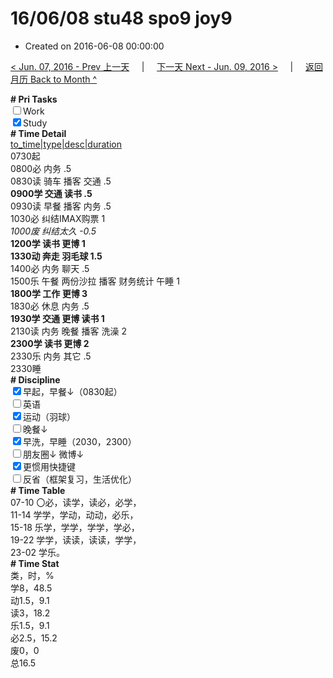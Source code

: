 # 16/06/08 stu48 spo9 joy9

- Created on 2016-06-08 00:00:00

[< Jun. 07, 2016 - Prev 上一天](/_archived/lifelogs/2016/06/d07.md) &nbsp; &nbsp; | &nbsp; &nbsp; [下一天 Next - Jun. 09, 2016 >](/_archived/lifelogs/2016/06/d09.md) &nbsp; &nbsp; |  &nbsp; &nbsp; [返回月历 Back to Month ^](/_archived/lifelogs/2016/06/index.md)
<br/><div><b># Pri Tasks</b></div><div><input type="checkbox"/>Work</div><div><input checked="true" type="checkbox"/>Study</div><div><b># Time Detail</b></div><div><u>to_time|type|desc|duration</u></div><div>0730起</div><div>0800必 内务 .5</div><div>0830读 骑车 播客 交通 .5</div><div><b>0900学 交通 读书 .5</b></div><div>0930读 早餐 播客 内务 .5</div><div>1030必 纠结IMAX购票 1</div><div><i>1000废 纠结太久 -0.5</i></div><div><b>1200学 读书 更博 1</b></div><div><b>1330动 奔走 羽毛球 1.5</b></div><div>1400必 内务 聊天 .5</div><div>1500乐 午餐 两份沙拉 播客 财务统计 午睡 1</div><div><b>1800学 工作 更博 3</b></div><div>1830必 休息 内务 .5</div><div><b>1930学 交通 更博 读书 1</b></div><div>2130读 内务 晚餐 播客 洗澡 2</div><div><b>2300学 读书 更博 2</b></div><div>2330乐 内务 其它 .5</div><div>2330睡</div><div><b># Discipline</b></div><div><input checked="true" type="checkbox"/>早起，早餐↓（0830起）</div><div><input type="checkbox"/>英语</div><div><input checked="true" type="checkbox"/>运动（羽球）</div><div><input type="checkbox"/>晚餐↓</div><div><input checked="true" type="checkbox"/>早洗，早睡（2030，2300）</div><div><b><input type="checkbox"/></b>朋友圈↓ 微博↓</div><div><input checked="true" type="checkbox"/>更惯用快捷键</div><div><input type="checkbox"/>反省（框架复习，生活优化）</div><div><b># Time Table</b></div><div>07-10 〇必，读学，读必，必学，</div><div>11-14 学学，学动，动动，必乐，</div><div>15-18 乐学，学学，学学，学必，</div><div>19-22 学学，读读，读读，学学，</div><div>23-02 学乐。</div><div><b># Time Stat</b></div><div>类，时，%</div><div>学8，48.5</div><div>动1.5，9.1</div><div>读3，18.2</div><div>乐1.5，9.1</div><div>必2.5，15.2</div><div>废0，0</div><div>总16.5</div>

